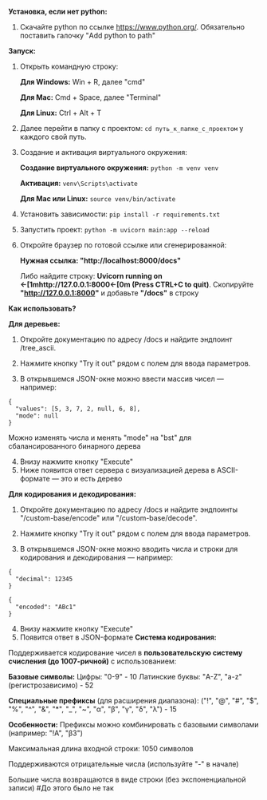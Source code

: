 **Установка, если нет python:**
1. Скачайте python по ссылке https://www.python.org/. Обязательно поставить галочку "Add python to path"

**Запуск:**
1. Открыть командную строку:
    
    **Для Windows:**
    Win + R, далее "cmd"
    
    **Для Mac:**
    Cmd + Space, далее "Terminal"
    
    **Для Linux:**
    Ctrl + Alt + T
2. Далее перейти в папку с проектом: ```cd путь_к_папке_с_проектом``` у каждого свой путь.
3. Создание и активация виртуального окружения:
    
    **Создание виртуального окружения:**
    ```python -m venv venv```
    
    **Активация:**
    ```venv\Scripts\activate```
    
    **Для Mac или Linux:**
    ```source venv/bin/activate```
4. Установить зависимости: ```pip install -r requirements.txt```
5. Запустить проект: ```python -m uvicorn main:app --reload```
6. Откройте браузер по готовой ссылке или сгенерированной:
   
    **Нужная ссылка: "http://localhost:8000/docs"**
   
    Либо найдите строку: **Uvicorn running on ←[1mhttp://127.0.0.1:8000←[0m (Press CTRL+C to quit)**.
    Скопируйте **"http://127.0.0.1:8000"** и добавьте **"/docs"** в строку

**Как использовать?**

**Для деревьев:**

1. Откройте документацию по адресу /docs и найдите эндпоинт /tree_ascii.

2. Нажмите кнопку "Try it out" рядом с полем для ввода параметров.

3. В открывшемся JSON-окне можно ввести массив чисел — например:
```
{
  "values": [5, 3, 7, 2, null, 6, 8],
  "mode": null
}
```
Можно изменять числа и менять "mode" на "bst" для сбалансированного бинарного дерева

4. Внизу нажмите кнопку "Execute"
5. Ниже появится ответ сервера с визуализацией дерева в ASCII-формате — это и есть дерево

**Для кодирования и декодирования:**

1. Откройте документацию по адресу /docs и найдите эндпоинты "/custom-base/encode" или "/custom-base/decode".

2. Нажмите кнопку "Try it out" рядом с полем для ввода параметров.

3. В открывшемся JSON-окне можно вводить числа и строки для кодирования и декодирования — например:
```
{
  "decimal": 12345
}
```
```
{
  "encoded": "ABc1"
}
```

4. Внизу нажмите кнопку "Execute"
5. Появится ответ в JSON-формате
**Система кодирования:**

Поддерживается кодирование чисел в **пользовательскую систему счисления (до 1007-ричной)** с использованием:

**Базовые символы:**
Цифры: "0-9" - 10
Латинские буквы: "A-Z", "a-z" (регистрозависимо) - 52

**Специальные префиксы** (для расширения диапазона):
("!", "@", "#", "$", "%", "^", "&", "*", "_", "~", "α", "β", "γ", "δ", "λ") - 15

**Особенности:**
Префиксы можно комбинировать с базовыми символами (например: "!A", "β3")

Максимальная длина входной строки: 1050 символов

Поддерживаются отрицательные числа (используйте "-" в начале)

Большие числа возвращаются в виде строки (без экспоненциальной записи) #До этого было не так